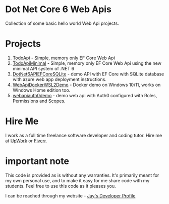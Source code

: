 # Dot Net Core 6 Web Apis

Collection of some basic hello world Web Api projects.

# Projects

1. [TodoApi](TodoApi) - Simple, memory only EF Core Web Api
1. [TodoApiMinimal](TodoApiMinimal) - Simple, memory only EF Core Web Api using the new minimal API system of .NET 6
1. [DotNet6APIEFCoreSQLite](DotNet6APIEFCoreSQLite) - demo API with EF Core with SQLite database with azure web app deployment instructions.
1. [WebApiDockerWSL2Demo](WebApiDockerWSL2Demo) - Docker demo on Windows 10/11, works on Windows Home edition too.
1. [webapiauth0demo](webapiauth0demo) - demo web api with Auth0 configured with Roles, Permissions and Scopes.

# Hire Me

I work as a full time freelance software developer and coding tutor. Hire me at [UpWork](https://www.upwork.com/fl/vijayasimhabr) or [Fiverr](https://www.fiverr.com/jay_codeguy).

# important note

This code is provided as is without any warranties. It's primarily meant for my own personal use, and to make it easy for me share code with my students. Feel free to use this code as it pleases you.

I can be reached through my website - [Jay's Developer Profile](https://jay-study-nildana.github.io/developerprofile)
